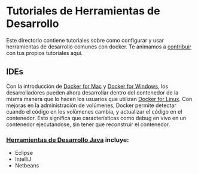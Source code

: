 # Tutoriales de Herramientas de Desarrollo

Este directorio contiene tutoriales sobre como configurar y usar herramientas de desarrollo comunes con docker. Te animamos a [contribuir](../contribute.md) con tus propios tutoriales aquí.

## IDEs

Con la introducción de [Docker for Mac](https://www.docker.com/products/docker#/mac) y [Docker for Windows](https://www.docker.com/products/docker#/windows), los desarrolladores pueden ahora desarrollar dentro del contenedor de la misma manera que lo hacen los usuarios que utilizan [Docker for Linux](https://www.docker.com/products/docker#linux). Con mejoras en la administración de volúmenes, Docker permite detectar cuando el código en los volúmenes cambia, y actualizar el código en el contenedor. Esto significa que características como debug en vivo en un contenedor ejecutándose, sin tener que reconstruir el contenedor.

### [Herramientas de Desarrollo Java](https://github.com/docker/labs/tree/master/developer-tools/java-debugging) incluye:
+ Eclipse
+ IntelliJ
+ Netbeans

